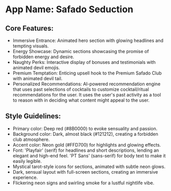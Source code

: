 # **App Name**: Safado Seduction

## Core Features:

- Immersive Entrance: Animated hero section with glowing headlines and tempting visuals.
- Energy Showcase: Dynamic sections showcasing the promise of forbidden energy and desire.
- Naughty Perks: Interactive display of bonuses and testimonials with animated devil emojis.
- Premium Temptation: Enticing upsell hook to the Premium Safado Club with animated devil tail.
- Personalized Recommendations: AI-powered recommendation engine that uses past selections of cocktails to customize cocktail/ritual recommendations for the user. It uses the user's past activity as a tool to reason with in deciding what content might appeal to the user. 

## Style Guidelines:

- Primary color: Deep red (#8B0000) to evoke sensuality and passion.
- Background color: Dark, almost black (#121212), creating a forbidden club atmosphere.
- Accent color: Neon gold (#FFD700) for highlights and glowing effects.
- Font: 'Playfair' (serif) for headlines and short descriptions, lending an elegant and high-end feel. 'PT Sans' (sans-serif) for body text to make it easily legible.
- Mystical tarot-style icons for sections, animated with subtle neon glows.
- Dark, sensual layout with full-screen sections, creating an immersive experience.
- Flickering neon signs and swirling smoke for a lustful nightlife vibe.